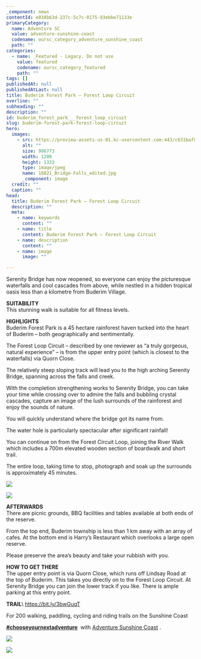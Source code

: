 ```yaml
---
_component: news
contentId: e038b63d-237c-5c7c-8175-93ebbe71133e
primaryCategory:
  name: Adventure SC
  value: adventure-sunshine-coast
  codename: oursc_category_adventure_sunshine_coast
  path: ""
categories:
  - name: _Featured - Legacy. Do not use
    value: featured
    codename: oursc_category_featured
    path: ""
tags: []
publishedAt: null
publishedAtLast: null
title: Buderim Forest Park – Forest Loop Circuit
overline: ""
subheading: ""
description: ""
id: buderim_forest_park___forest_loop_circuit
slug: buderim-forest-park-forest-loop-circuit
hero:
  images:
    - src: https://preview-assets-us-01.kc-usercontent.com:443/c631baf8-1b46-001f-580c-d0001b68b4a8/37d3be10-a793-43f3-9f8e-87860c892a74/18821_Bridge-Falls_edited.jpg
      alt: ""
      size: 996773
      width: 1200
      height: 1333
      type: image/jpeg
      name: 18821_Bridge-Falls_edited.jpg
      _component: image
  credit: ""
  caption: ""
head:
  title: Buderim Forest Park – Forest Loop Circuit
  description: ""
  meta:
    - name: keywords
      content: ""
    - name: title
      content: Buderim Forest Park – Forest Loop Circuit
    - name: description
      content: ""
    - name: image
      image: ""

---
```

Serenity Bridge has now reopened, so everyone can enjoy the picturesque waterfalls and cool cascades from above, while nestled in a hidden tropical oasis less than a kilometre from Buderim Village.

**SUITABILITY**\
This stunning walk is suitable for all fitness levels. 

**HIGHLIGHTS**\
Buderim Forest Park is a 45 hectare rainforest haven tucked into the heart of Buderim – both geographically and sentimentally.

The Forest Loop Circuit – described by one reviewer as “a truly gorgeous, natural experience” – is from the upper entry point (which is closest to the waterfalls) via Quorn Close.

The relatively steep sloping track will lead you to the high arching Serenity Bridge, spanning across the falls and creek.

With the completion strengthening works to Serenity Bridge, you can take your time while crossing over to admire the falls and bubbling crystal cascades, capture an image of the lush surrounds of the rainforest and enjoy the sounds of nature.

You will quickly understand where the bridge got its name from.

The water hole is particularly spectacular after significant rainfall!

You can continue on from the Forest Circuit Loop, joining the River Walk which includes a 700m elevated wooden section of boardwalk and short trail.

The entire loop, taking time to stop, photograph and soak up the surrounds is approximately 45 minutes.

![](https://preview-assets-us-01.kc-usercontent.com:443/c631baf8-1b46-001f-580c-d0001b68b4a8/65fafe38-244f-466b-be4c-3c7af590efd7/18821_Signage_edited.jpg)

![](https://preview-assets-us-01.kc-usercontent.com:443/c631baf8-1b46-001f-580c-d0001b68b4a8/2917ef03-4f0f-47b6-8f81-d532528aaa51/185552716_516724846026223_2001519589735216193_n.jpg)

**AFTERWARDS**\
There are picnic grounds, BBQ facilities and tables available at both ends of the reserve.

From the top end, Buderim township is less than 1 km away with an array of cafes. At the bottom end is Harry’s Restaurant which overlooks a large open reserve.

Please preserve the area’s beauty and take your rubbish with you.

**HOW TO GET THERE**\
The upper entry point is via Quorn Close, which runs off Lindsay Road at the top of Buderim. This takes you directly on to the Forest Loop Circuit. At Serenity Bridge you can join the lower track if you like. There is ample parking at this entry point.

**TRAIL**\ <https://bit.ly/3bwGuqT>


For 200 walking, paddling, cycling and riding trails on the Sunshine Coast 

[**#chooseyournextadventure**](https://www.facebook.com/hashtag/chooseyournextadventure?__eep__=6&__tn__=*NK*F)
 with [Adventure Sunshine Coast](https://adventure.sunshinecoast.qld.gov.au/)
. 

![](https://preview-assets-us-01.kc-usercontent.com:443/c631baf8-1b46-001f-580c-d0001b68b4a8/8aebe57f-1ac8-46e5-b49e-3a12ae7ed765/18821_Buderim-Forest-Falls-Loop-IMG_2176.jpg)

![](https://preview-assets-us-01.kc-usercontent.com:443/c631baf8-1b46-001f-580c-d0001b68b4a8/1894b3c4-89d5-45d3-a5af-75474993df64/construction.jpg)
